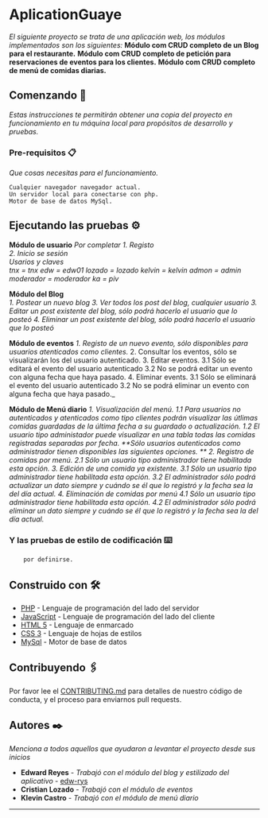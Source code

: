 # AplicationGuaye

_El siguiente proyecto se trata de una aplicación web, los módulos implementados son los siguientes:_
**Módulo com CRUD completo de un Blog para el restaurante.**
**Módulo com CRUD completo de petición para reservaciones de eventos para los clientes.**
**Módulo com CRUD completo de menú de comidas diarias.**

## Comenzando 🚀

_Estas instrucciones te permitirán obtener una copia del proyecto en funcionamiento en tu máquina local para propósitos de desarrollo y pruebas._


### Pre-requisitos 📋

_Que cosas necesitas para el funcionamiento._

```
Cualquier navegador navegador actual.
Un servidor local para conectarse con php. 
Motor de base de datos MySql.
```

## Ejecutando las pruebas ⚙️
**Módulo de usuario** _Por completar_
_1. Registo_\
_2. Inicio se sesión_\
_Usarios y claves_\
_tnx = tnx_
_edw = edw01_
_lozado = lozado_
_kelvin = kelvin_
_admon = admin_
_moderador = moderador_
_ka = piv_

**Módulo del Blog**  
_1. Postear un nuevo blog_
_3. Ver todos los post del blog, cualquier usuario_
_3. Editar un post existente del blog, sólo podrá hacerlo el usuario que lo posteó_
_4. Eliminar un post existente del blog, sólo podrá hacerlo el usuario que lo posteó_

**Módulo de eventos** 
_1. Registo de un nuevo evento, sólo disponibles para usuarios atenticados como clientes._
2. Consultar los eventos, sólo se visualizarán los del usuario autenticado.
3. Editar eventos.
	3.1 Sólo se editará el evento del usuario autenticado 
	3.2 No se podrá editar un evento con alguna fecha que haya pasado.
4. Eliminar events.
	3.1 Sólo se eliminará el evento del usuario autenticado 
	3.2 No se podrá eliminar un evento con alguna fecha que haya pasado._

**Módulo de Menú diario** 
_1. Visualización del menú.
	1.1 Para usuarios no autenticados y atenticados como tipo clientes podrán visualizar las útlimas comidas guardadas de la última fecha a su guardado o actualización.
	1.2 El usuario tipo administador puede visualizar en una tabla todas las comidas registradas separadas por fecha.
	**Sólo usuarios autenticados como administrador tienen disponibles las siguientes opciones. **
2. Registro de comidas por menú.
	2.1 Sólo un usuario tipo administrador tiene habilitada esta opción.
3. Edición de una comida ya existente.
	3.1 Sólo un usuario tipo administrador tiene habilitada esta opción.
	3.2 El administrador sólo podrá actualizar un dato siempre y cuándo se él que lo registró y la fecha sea la del día actual.
4. Eliminación de comidas por menú
	4.1 Sólo un usuario tipo administrador tiene habilitada esta opción.
	4.2 El administrador sólo podrá eliminar un dato siempre y cuándo se él que lo registró y la fecha sea la del día actual._


### Y las pruebas de estilo de codificación ⌨️

```
	por definirse.
```

## Construido con 🛠️

* [PHP](http://php.net/manual/es/index.php) - Lenguaje de programación del lado del servidor
* [JavaScript](https://developer.mozilla.org/es/docs/Web/JavaScript) - Lenguaje de programación del lado del cliente
* [HTML 5](https://developer.mozilla.org/es/docs/HTML/HTML5) - Lenguaje de enmarcado
* [CSS 3](https://developer.mozilla.org/es/docs/Archive/CSS3) - Lenguaje de hojas de estilos
* [MySql](https://www.mysql.com/) - Motor de base de datos

## Contribuyendo 🖇️

Por favor lee el [CONTRIBUTING.md](https://gist.github.com/villanuevand/xxxxxx) para detalles de nuestro código de conducta, y el proceso para enviarnos pull requests.


## Autores ✒️

_Menciona a todos aquellos que ayudaron a levantar el proyecto desde sus inicios_

* **Edward Reyes** - *Trabajó con el módulo del blog y estilizado del aplicativo* - [edw-rys](https://github.com/edw-rys)
* **Cristian Lozado** - *Trabajó con el módulo de eventos*
* **Klevin Castro** - *Trabajó con el módulo de menú diario* 

---
